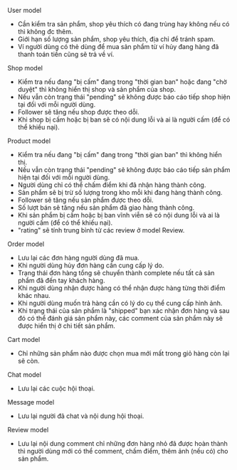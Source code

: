 User model
- Cần kiểm tra sản phẩm, shop yêu thích có đang trùng hay không nếu có thì không đc thêm.
- Giới hạn số lượng sản phẩm, shop yêu thích, địa chỉ để tránh spam.
- Ví người dùng có thẻ dùng để mua sản phẩm từ ví hủy đang hàng đã thanh toán tiền cũng sẽ trả về ví.

Shop model
- Kiểm tra nếu đang "bị cấm" đang trong "thời gian ban" hoặc đang "chờ duyệt" thì không hiển thị shop và sản phẩm của shop.
- Nếu vẫn còn trạng thái "pending" sẽ không được báo cáo tiếp shop hiện tại đối với mỗi người dùng.
- Follower sẽ tăng nếu shop được theo dỗi.
- Khi shop bị cấm hoặc bị ban sẽ có nội dung lỗi và ai là người cấm (để có thể khiếu nại).

Product model
- Kiểm tra nếu đang "bị cấm" đang trong "thời gian ban" thì không hiển thị.
- Nếu vẫn còn trạng thái "pending" sẽ không được báo cáo tiếp sản phẩm hiện tại đối với mỗi người dùng.
- Người dùng chỉ có thể chấm điểm khi đã nhận hàng thành công.
- Sản phẩm sẽ bị trừ số lượng trong kho mỗi khi đang hàng thành công.
- Follower sẽ tăng nếu sản phẩm được theo dỗi.
- Số lượt bán sẽ tăng nếu sản phẩm đã giao hàng thành công.
- Khi sản phẩm bị cấm hoặc bị ban vĩnh viễn sẽ có nội dung lỗi và ai là người cấm (để có thể khiếu nại).
- "rating" sẽ tính trung bình từ các review ở model Review.

Order model
- Lưu lại các đơn hàng người dùng đã mua.
- Khi người dùng hủy đơn hàng cần cung cấp lý do.
- Trạng thái đơn hàng tổng sẽ chuyển thành complete nếu tất cả sản phẩm đã đến tay khách hàng.
- Khi người dùng nhận được hàng có thể nhận được hàng từng thời điểm khác nhau.
- Khi người dùng muốn trả hàng cần có lý do cụ thể cung cấp hình ảnh.
- Khi trạng thái của sản phẩm là "shipped" bạn xác nhận đơn hàng và sau đó có thể đánh giá sản phẩm này, các comment của sản phẩm này sẽ được hiển thị ở chi tiết sản phẩm.

Cart model
- Chỉ những sản phẩm nào được chọn mua mới mất trong giỏ hàng còn lại sẽ còn.

Chat model
- Lưu lại các cuộc hội thoại.

Message model
- Lưu lại người đã chat và nội dung hội thoại.

Review model
- Lưu lại nội dung comment chỉ những đơn hàng nhỏ đã được hoàn thành thì người dùng mới có thể comment, chấm điểm, thêm ảnh (nếu có) cho sản phẩm.

